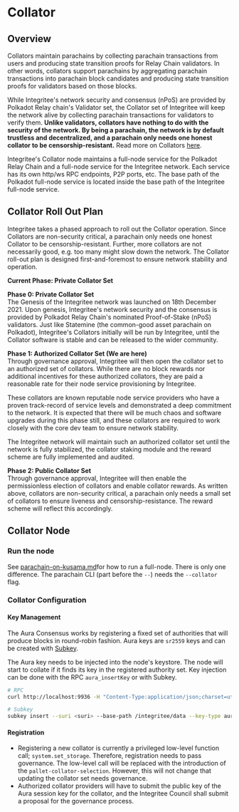 # Collator

## Overview

Collators maintain parachains by collecting parachain transactions from users and producing state transition proofs for Relay Chain validators. In other words, collators support parachains by aggregating parachain transactions into parachain block candidates and producing state transition proofs for validators based on those blocks.

While Integritee's network security and consensus (nPoS) are provided by Polkadot Relay chain's Validator set, the Collator set of Integritee will keep the network alive by collecting parachain transactions for validators to verify them. **Unlike validators, collators have nothing to do with the security of the network. By being a parachain, the network is by default trustless and decentralized, and a parachain only needs one honest collator to be censorship-resistant.** Read more on Collators [here](https://wiki.polkadot.network/docs/learn-collator).

Integritee's Collator node maintains a full-node service for the Polkadot Relay Chain and a full-node service for the Integritee network. Each service has its own http/ws RPC endpoints, P2P ports, etc. The base path of the Polkadot full-node service is located inside the base path of the Integritee full-node service.

## Collator Roll Out Plan

Integritee takes a phased approach to roll out the Collator operation. Since Collators are non-security critical, a parachain only needs one honest Collator to be censorship-resistant. Further, more collators are not necessarily good, e.g. too many might slow down the network. The Collator roll-out plan is designed first-and-foremost to ensure network stability and operation.

**Current Phase: Private Collator Set**

**Phase 0: Private Collator Set**\
The Genesis of the Integritee network was launched on 18th December 2021. Upon genesis, Integritee's network security and the consensus is provided by Polkadot Relay Chain's nominated Proof-of-Stake (nPoS) validators. Just like Statemine (the common-good asset parachain on Polkadot), Integritee's Collators initially will be run by Integritee, until the Collator software is stable and can be released to the wider community.

**Phase 1: Authorized Collator Set (We are here)**\
Through governance approval, Integritee will then open the collator set to an authorized set of collators. While there are no block rewards nor additional incentives for these authorized collators, they are paid a reasonable rate for their node service provisioning by Integritee.

These collators are known reputable node service providers who have a proven track-record of service levels and demonstrated a deep commitment to the network. It is expected that there will be much chaos and software upgrades during this phase still, and these collators are required to work closely with the core dev team to ensure network stability.

The Integritee network will maintain such an authorized collator set until the network is fully stabilized, the collator staking module and the reward scheme are fully implemented and audited.

**Phase 2: Public Collator Set**\
Through governance approval, Integritee will then enable the permissionless election of collators and enable collator rewards. As written above, collators are non-security critical, a parachain only needs a small set of collators to ensure liveness and censorship-resistance. The reward scheme will reflect this accordingly.

## Collator Node

### Run the node

See [parachain-on-kusama.md](parachain-on-kusama.md "mention")for how to run a full-node. There is only one difference. The parachain CLI (part before the `--`) needs the `--collator` flag.

### Collator Configuration

#### **Key Management**

The Aura Consensus works by registering a fixed set of authorities that will produce blocks in round-robin fashion. Aura keys are `sr2559` keys and can be created with [Subkey](https://core.tetcoin.org/docs/en/knowledgebase/integrate/subkey).

The Aura key needs to be injected into the node's keystore. The node will start to collate if it finds its key in the registered authority set. Key injection can be done with the RPC `aura_insertKey` or with Subkey.

```bash
# RPC
curl http://localhost:9936 -H "Content-Type:application/json;charset=utf-8" -d '{ "jsonrpc":"2.0", "id":1, "method":"author_insertKey", "params": [ "aura", <suri>, "<pubKey>" ] }'

# Subkey
subkey insert --suri <suri> --base-path /integritee/data --key-type aura
```

#### **Registration**

* Registering a new collator is currently a privileged low-level function call; `system.set_storage`. Therefore, registration needs to pass governance. The low-level call will be replaced with the introduction of the `pallet-collator-selection`. However, this will not change that updating the collator set needs governance.
* Authorized collator providers will have to submit the public key of the Aura session key for the collator, and the Integritee Council shall submit a proposal for the governance process.

